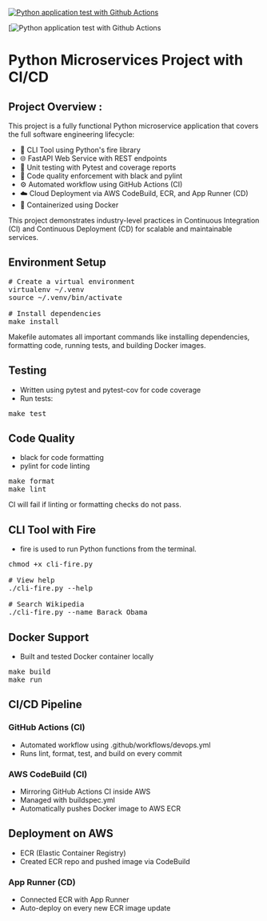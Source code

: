 [![Python application test with Github Actions](https://github.com/gafar8281/Microservices-Python-Project/actions/workflows/devops.yml/badge.svg)](https://github.com/gafar8281/Microservices-Python-Project/actions/workflows/devops.yml)

[![Python application test with Github Actions](https://codebuild.ap-south-1.amazonaws.com/badges?uuid=eyJlbmNyeXB0ZWREYXRhIjoiZm8wai8ydXpyY0Z4NDl5TkRQVVFncWFpNWo4ZTEwcDBQRkUrZ0tPcUtuZXJuK0tNNjczSkhXa2Jwd0FnVW9KZkFqVytULzl0d29BZUkzU0lybTNXWlNZPSIsIml2UGFyYW1ldGVyU3BlYyI6InF2VEplcHdKKzJYSXJRbm4iLCJtYXRlcmlhbFNldFNlcmlhbCI6Mn0%3D&branch=main)

# Python Microservices Project with CI/CD

## Project Overview :
This project is a fully functional Python microservice application that covers the full software engineering lifecycle:

- 🔧 CLI Tool using Python's fire library
- 🌐 FastAPI Web Service with REST endpoints
- 🧪 Unit testing with Pytest and coverage reports
- 💅 Code quality enforcement with black and pylint
- ⚙️ Automated workflow using GitHub Actions (CI)
- ☁️ Cloud Deployment via AWS CodeBuild, ECR, and App Runner (CD)
- 🐳 Containerized using Docker

This project demonstrates industry-level practices in Continuous Integration (CI) and Continuous Deployment (CD) for scalable and maintainable services.


## Environment Setup
<pre># Create a virtual environment
virtualenv ~/.venv
source ~/.venv/bin/activate

# Install dependencies
make install</pre>
Makefile automates all important commands like installing dependencies, formatting code, running tests, and building Docker images.


## Testing
- Written using pytest and pytest-cov for code coverage
- Run tests:
<pre>make test</pre> 


## Code Quality
- black for code formatting
- pylint for code linting
<pre>make format
make lint</pre> 
CI will fail if linting or formatting checks do not pass.

## CLI Tool with Fire
- fire is used to run Python functions from the terminal.
<pre>chmod +x cli-fire.py

# View help
./cli-fire.py --help

# Search Wikipedia
./cli-fire.py --name Barack_Obama</pre> 


## Docker Support
- Built and tested Docker container locally
<pre>make build
make run</pre>


## CI/CD Pipeline
### GitHub Actions (CI)
- Automated workflow using .github/workflows/devops.yml
- Runs lint, format, test, and build on every commit

### AWS CodeBuild (CI)
- Mirroring GitHub Actions CI inside AWS
- Managed with buildspec.yml
- Automatically pushes Docker image to AWS ECR

## Deployment on AWS
- ECR (Elastic Container Registry)
- Created ECR repo and pushed image via CodeBuild
### App Runner (CD)
- Connected ECR with App Runner
- Auto-deploy on every new ECR image update

